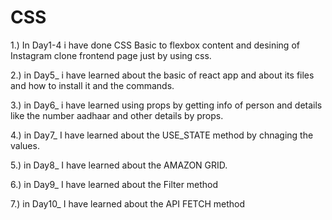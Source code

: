 # CSS
1.) In Day1-4 i have done CSS Basic to flexbox content and desining of Instagram clone frontend page just by using css.

2.) in Day5_ i have learned about the basic of react app and about its files and how to install it and the commands.

3.) in Day6_ i have learned using props by getting info of person and details like the number aadhaar  and other details by props.

4.) in Day7_ I have learned about the USE_STATE method by chnaging the values.

5.) in Day8_ I have learned about the AMAZON GRID.

6.) in Day9_ I have learned about the Filter method 

7.) in Day10_ I have learned about the API FETCH method 
